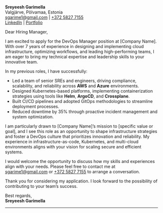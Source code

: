 

**Sreyeesh Garimella**  
Valgjärve, Põlvamaa, Estonia  
[sgarime1@gmail.com](mailto:sgarime1@gmail.com) | [+372 5827 7155](tel:+37258277155)  
[LinkedIn](https://www.linkedin.com/in/sreyeeshgarimella) | [Portfolio](https://ittoucan.com)  

Dear Hiring Manager,  

I am excited to apply for the DevOps Manager position at [Company Name]. With over 7 years of experience in designing and implementing cloud infrastructure, optimizing workflows, and leading high-performing teams, I am eager to bring my technical expertise and leadership skills to your innovative team.  

In my previous roles, I have successfully:  
- Led a team of senior SREs and engineers, driving compliance, scalability, and reliability across **AWS** and **Azure** environments.  
- Designed Kubernetes-based platforms, implementing containerization strategies using tools like **Helm**, **ArgoCD**, and **Crossplane**.  
- Built CI/CD pipelines and adopted GitOps methodologies to streamline deployment processes.  
- Reduced downtime by 35% through proactive incident management and system optimization.  

I am particularly drawn to [Company Name]’s mission to [specific value or goal], and I see this role as an opportunity to shape infrastructure strategies and foster a DevOps culture that prioritizes innovation and reliability. My experience in infrastructure-as-code, Kubernetes, and multi-cloud environments aligns with your vision for scaling secure and efficient systems.  

I would welcome the opportunity to discuss how my skills and experiences align with your needs. Please feel free to contact me at [sgarime1@gmail.com](mailto:sgarime1@gmail.com) or [+372 5827 7155](tel:+37258277155) to arrange a conversation.  

Thank you for considering my application. I look forward to the possibility of contributing to your team’s success.  

Best regards,  
**Sreyeesh Garimella**  

---

